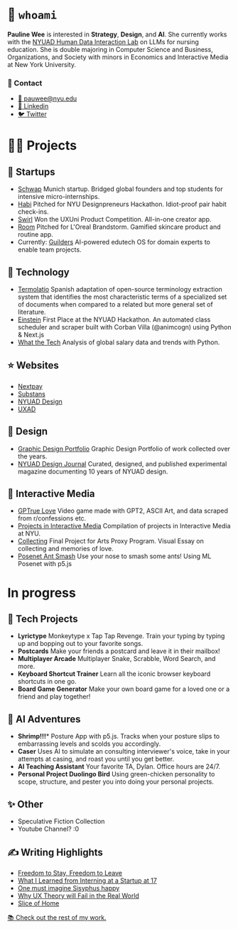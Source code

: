 # 🙋 `whoami`

**Pauline Wee** is interested in **Strategy**, **Design**, and **AI**. She currently works with the [NYUAD Human Data Interaction Lab](https://nyuad.nyu.edu/en/research/faculty-labs-and-projects/human-data-interaction-lab.html) on LLMs for nursing education. She is double majoring in Computer Science and Business, Organizations, and Society with minors in Economics and Interactive Media at New York University. 

### 💬 Contact

- [📨 pauwee@nyu.edu](mailto:pauwee@nyu.edu)
- [👥 Linkedin](https://www.linkedin.com/in/pkwee)
- [🐦 Twitter](https://twitter.com/pau_wee_)

# 🧑‍🏫 Projects

## 💼 Startups

- [Schwap](https://schwap-inc.webflow.io/) Munich startup. Bridged global founders and top students for intensive micro-internships.
- [Habi](https://www.paulinewee.com/work/habi) Pitched for NYU Designpreneurs Hackathon. Idiot-proof pair habit check-ins.
- [Swirl](https://www.paulinewee.com/work/swirl) Won the UXUni Product Competition. All-in-one creator app.
- [Room](https://www.figma.com/proto/yDdkaIrbXjzZprXZil3sYa/Loreal?page-id=0%3A1&type=design&node-id=223-2&viewport=222%2C217%2C0.02&t=d4JVApHlSjDhhIGt-1&scaling=scale-down&starting-point-node-id=223%3A2&show-proto-sidebar=1) Pitched for L'Oreal Brandstorm. Gamified skincare product and routine app.
- Currently: [Guilders](https://guilders.world/) AI-powered edutech OS for domain experts to enable team projects.

## 🔧 Technology

- [Termolatio](https://github.com/levith-andrade-cuellar/termolatio) Spanish adaptation of open-source terminology extraction system that identifies the most characteristic terms of a specialized set of documents when compared to a related but more general set of literature.
- [Einstein](https://drive.google.com/file/d/1NTsfhzZo_-d4_9OJVs_g0NJCIo-aj71v/view) First Place at the NYUAD Hackathon. An automated class scheduler and scraper built with Corban Villa (@animcogn) using Python & Next.js
- [What the Tech](https://github.com/paulinewee/what-the-tech) Analysis of global salary data and trends with Python.

## ⭐️ Websites

- [Nextpay](https://www.paulinewee.com/work/nextpay)
- [Substans](https://www.substans-box.com/)
- [NYUAD Design](https://www.nyuad.design/)
- [UXAD](https://uxad.webflow.io/)

## 🫥 Design

- [Graphic Design Portfolio](https://www.paulinewee.com/graphic-design) Graphic Design Portfolio of work collected over the years.
- [NYUAD Design Journal](https://www.paulinewee.com/work/design-journal) Curated, designed, and published experimental magazine documenting 10 years of NYUAD design.

## 🦌 Interactive Media

- [GPTrue Love](https://daniaezz.github.io/GPTrue-love/) Video game made with GPT2, ASCII Art, and data scraped from r/confessions etc.
- [Projects in Interactive Media](https://www.paulinewee.com/interactive-media) Compilation of projects in Interactive Media at NYU.
- [Collecting](https://www.figma.com/proto/pmZjgII4IrDjeFFvjGAJn2/Personal?page-id=1615%3A2237&node-id=1952-2624&viewport=-1367%2C-710%2C0.07&scaling=scale-down&starting-point-node-id=1952%3A2624) Final Project for Arts Proxy Program. Visual Essay on collecting and memories of love.
- [Posenet Ant Smash](https://github.com/paulinewee/ant-smash-posenet) Use your nose to smash some ants! Using ML Posenet with p5.js

# In progress

## 💜 Tech Projects

- **Lyrictype** Monkeytype x Tap Tap Revenge. Train your typing by typing up and bopping out to your favorite songs.
- **Postcards** Make your friends a postcard and leave it in their mailbox!
- **Multiplayer Arcade** Multiplayer Snake, Scrabble, Word Search, and more.
- **Keyboard Shortcut Trainer** Learn all the iconic browser keyboard shortcuts in one go.
- **Board Game Generator** Make your own board game for a loved one or a friend and play together!

## 🤖 AI Adventures
- **Shrimp!!!*** Posture App with p5.js. Tracks when your posture slips to embarrassing levels and scolds you accordingly.
- **Caser** Uses AI to simulate an consulting interviewer's voice, take in your attempts at casing, and roast you until you get better.
- **AI Teaching Assistant** Your favorite TA, Dylan. Office hours are 24/7.
- **Personal Project Duolingo Bird** Using green-chicken personality to scope, structure, and pester you into doing your personal projects.

## ✨ Other
- Speculative Fiction Collection
- Youtube Channel? :0

## ✍️ Writing Highlights
- [Freedom to Stay, Freedom to Leave](https://paulinewee.substack.com/p/freedom-to-stay-and-freedom-to-leave?utm_source=profile&utm_medium=reader2)
- [What I Learned from Interning at a Startup at 17](https://www.paulinewee.com/blog/swarm-at-seventeen)
- [One must imagine Sisyphus happy](https://www.paulinewee.com/blog/sisyphus)
- [Why UX Theory will Fail in the Real World](https://www.paulinewee.com/blog/why-ux-theory-will-fail-in-the-real-world)
- [Slice of Home](https://www.thegazelle.org/issue/243/panaderia-food-review)

  
[📚 Check out the rest of my work.](https://www.paulinewee.com/)
